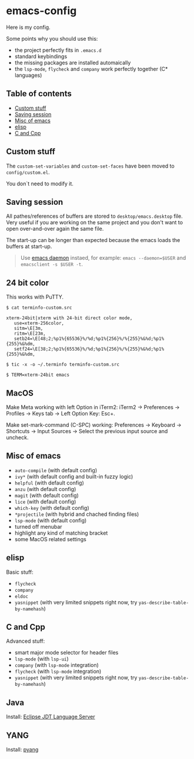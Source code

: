# emacs-config

Here is my config.

Some points why you should use this:
- the project perfectly fits in ```.emacs.d```
- standard keybindings
- the missing packages are installed automaically
- the ```lsp-mode```, ```flycheck``` and ```company``` work perfectly together (C* languages)

## Table of contents

  * [Custom stuff](#Custom-stuff)
  * [Saving session](#Saving-session)
  * [Misc of emacs](#Misc-of-emacs)
  * [elisp](#elisp)
  * [C and Cpp](#C-and-Cpp)

## Custom stuff

The ```custom-set-variables``` and ```custom-set-faces``` have been moved to ```config/custom.el```.

You don`t need to modify it.

## Saving session

All pathes/references of buffers are stored to ```desktop/emacs.desktop``` file. Very useful if you are working on the same project and you don't want to open over-and-over again the same file.

The start-up can be longer than expected because the emacs loads the buffers at start-up.

> Use [emacs daemon](https://www.emacswiki.org/emacs/EmacsAsDaemon) instaed, for example: ```emacs --daemon=$USER``` and ```emacsclient -s $USER -t```.

## 24 bit color

This works with PuTTY.

```
$ cat terminfo-custom.src

xterm-24bit|xterm with 24-bit direct color mode,
   use=xterm-256color,
   sitm=\E[3m,
   ritm=\E[23m,
   setb24=\E[48;2;%p1%{65536}%/%d;%p1%{256}%/%{255}%&%d;%p1%{255}%&%dm,
   setf24=\E[38;2;%p1%{65536}%/%d;%p1%{256}%/%{255}%&%d;%p1%{255}%&%dm,

$ tic -x -o ~/.terminfo terminfo-custom.src

$ TERM=xterm-24bit emacs
```

## MacOS

Make Meta working with left Option in iTerm2: iTerm2 -> Preferences -> Profiles -> Keys tab -> Left Option Key: Esc+.

Make set-mark-command (C-SPC) working: Preferences -> Keyboard -> Shortcuts -> Input Sources -> Select the previous input source and uncheck.

## Misc of emacs

- ```auto-compile``` (with default config)
- ```ivy*``` (with default config and built-in fuzzy logic)
- ```helpful``` (with default config)
- ```anzu``` (with default config)
- ```magit``` (with default config)
- ```lice``` (with default config)
- ```which-key``` (with default config)
- ```*projectile``` (with hybrid and chached finding files)
- ```lsp-mode``` (with default config)
- turned off menubar
- highlight any kind of matching bracket
- some MacOS related settings

## elisp

Basic stuff:
- ```flycheck```
- ```company```
- ```eldoc```
- ```yasnippet``` (with very limited snippets right now, try ```yas-describe-table-by-namehash```)

## C and Cpp

Advanced stuff:
- smart major mode selector for header files
- ```lsp-mode``` (with ```lsp-ui```)
- ```company``` (with ```lsp-mode``` integration)
- ```flycheck``` (with ```lsp-mode``` integration)
- ```yasnippet``` (with very limited snippets right now, try ```yas-describe-table-by-namehash```)

## Java

Install: [Eclipse JDT Language Server](https://github.com/emacs-lsp/lsp-java#eclipse-jdt-language-server)

## YANG

Install: [pyang](https://github.com/mbj4668/pyang)
